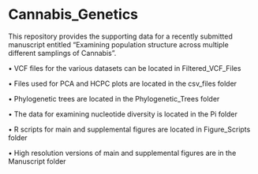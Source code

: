 # Cannabis_Genetics

This repository provides the supporting data for a recently submitted manuscript entitled “Examining population structure across multiple different samplings of Cannabis”.

•	VCF files for the various datasets can be located in Filtered_VCF_Files

•	Files used for PCA and HCPC plots are located in  the csv_files folder

•	Phylogenetic trees are located in the Phylogenetic_Trees folder

•	The data for examining nucleotide diversity is located in the Pi folder

•	R scripts for main and supplemental figures are located in Figure_Scripts  folder

•	High resolution versions of main and supplemental figures are in the Manuscript folder


